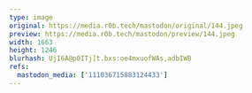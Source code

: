 ```yaml
---
type: image
original: https://media.r0b.tech/mastodon/original/144.jpeg
preview: https://media.r0b.tech/mastodon/preview/144.jpeg
width: 1663
height: 1246
blurhash: UjI6A@p0ITj]t.bxs:oe4mxuofWAs,adbIWB
refs:
  mastodon_media: ['111036715883124433']
---
```



